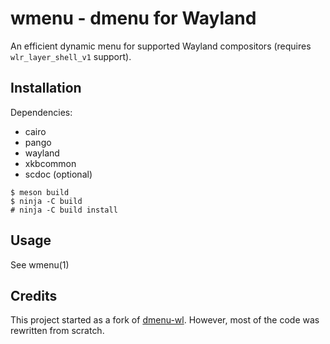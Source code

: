 # wmenu - dmenu for Wayland

An efficient dynamic menu for supported Wayland compositors (requires
`wlr_layer_shell_v1` support).

## Installation

Dependencies:

- cairo
- pango
- wayland
- xkbcommon
- scdoc (optional)

```
$ meson build
$ ninja -C build
# ninja -C build install
```

## Usage

See wmenu(1)

## Credits

This project started as a fork of [dmenu-wl](https://github.com/nyyManni/dmenu-wayland).
However, most of the code was rewritten from scratch.
